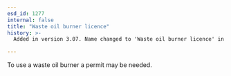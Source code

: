```yaml
---
esd_id: 1277
internal: false
title: "Waste oil burner licence"
history: >-
  Added in version 3.07. Name changed to 'Waste oil burner licence' in version 4.00.

---
```


To use a waste oil burner a permit may be needed.

